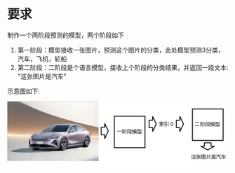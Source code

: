 # 要求

制作一个两阶段预测的模型，两个阶段如下

1. 第一阶段：模型接收一张图片，预测这个图片的分类，此处模型预测3分类，汽车，飞机，轮船
2. 第二阶段：二阶段是个语言模型，接收上个阶段的分类结果，并返回一段文本: "这张图片是汽车"

示意图如下:

![](md-img/要求_2024-09-14-11-39-53.png)
